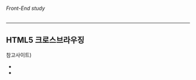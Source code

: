 ###### Front-End study

---

## HTML5 크로스브라우징

참고사이트)
- [](http://webdir.tistory.com/81)
- [](http://aboooks.tistory.com/340)